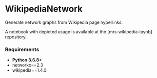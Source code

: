 # WikipediaNetwork

Generate network graphs from Wikipedia page hyperlinks.

A notebook with depicted usage is available at the [mrs-wikipedia-ipynb] repository.

### Requirements
* **Python 3.6.8+**
* networkx==2.3
* wikipedia==1.4.0